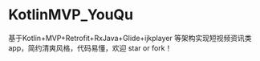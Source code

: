 # KotlinMVP_YouQu
基于Kotlin+MVP+Retrofit+RxJava+Glide+ijkplayer 等架构实现短视频资讯类app，简约清爽风格，代码易懂，欢迎 star or fork！
